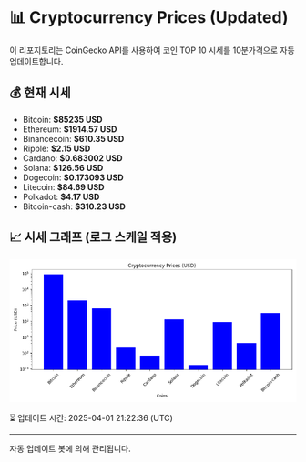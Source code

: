 
# 📊 Cryptocurrency Prices (Updated)

이 리포지토리는 CoinGecko API를 사용하여 코인 TOP 10 시세를 10분가격으로 자동 업데이트합니다.

## 💰 현재 시세
- Bitcoin: **$85235 USD**
- Ethereum: **$1914.57 USD**
- Binancecoin: **$610.35 USD**
- Ripple: **$2.15 USD**
- Cardano: **$0.683002 USD**
- Solana: **$126.56 USD**
- Dogecoin: **$0.173093 USD**
- Litecoin: **$84.69 USD**
- Polkadot: **$4.17 USD**
- Bitcoin-cash: **$310.23 USD**

## 📈 시세 그래프 (로그 스케일 적용)
![Crypto Prices](crypto_prices.png)

⏳ 업데이트 시간: 2025-04-01 21:22:36 (UTC)

---
자동 업데이트 봇에 의해 관리됩니다.
